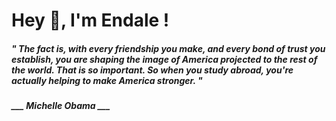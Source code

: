 <h1 title="head"> Hey 👋, I'm Endale !</h1>

**<h5><i>" The fact is, with every friendship you make, and every bond of trust you establish, you are shaping the image of America projected to the rest of the world. That is so important. So when you study abroad, you're actually helping to make America stronger. "</i></h5>**

*<b>___ Michelle Obama ___</b>*
